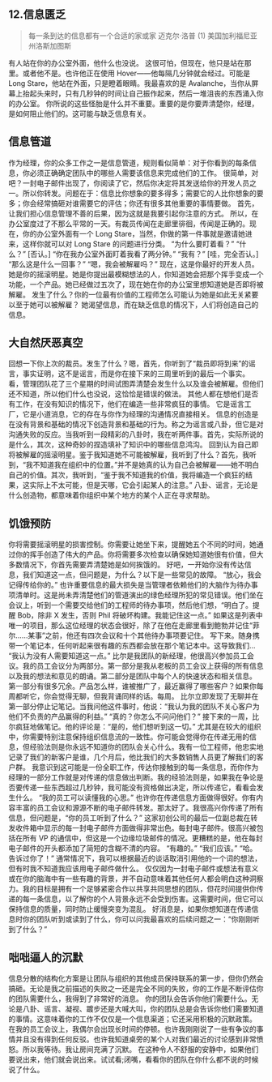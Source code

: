 ## 12.信息匮乏
> 每一条到达的信息都有一个合适的家或家
> 迈克尔·洛普
> (1)
> 美国加利福尼亚州洛斯加图斯

有人站在你的办公室外面，他什么也没说。
这很可怕，但现在，他只是站在那里。或者他不是。也许他正在使用 Hover——他每隔几分钟就会经过。可能是 Long Stare，他站在外面，只是瞪着眼睛。我最喜欢的是 Avalanche，当你从屏幕上抬起头来时，只有几秒钟的时间让自己振作起来，然后一堆沮丧的东西涌入你的办公室。
你所说的这些怪胎是什么并不重要。重要的是你要弄清楚你，经理，是如何阻止他们的。这可能与缺乏信息有关。

## 信息管道

作为经理，你的众多工作之一是信息管道，规则看似简单：对于你看到的每条信息，你必须正确确定团队中的哪些人需要该信息来完成他们的工作。
很简单，对吧？一封电子邮件出现了，你阅读了它，然后你决定将其发送给你的开发人员之一。所以你转发。问题在于：信息比你想象的要多得多；需要它的人比你想象的要多；你会经常搞砸对谁需要它的评估；你还有很多其他重要的事情要做。
首先，让我们担心信息管理不善的后果，因为这就是我要引起你注意的方式。
所以，在办公室度过了不那么平常的一天。有裁员传闻在走廊里徘徊，传闻是正确的。现在，你的办公室外面有一个 Long Stare，当然，你做的第一件事就是邀请她进来，这样你就可以对 Long Stare 的问题进行分类。
“为什么要盯着看？”
“什么？”
[否认。]
“你在我办公室外面盯着我看了两分钟。”
“我有？”
[哇，完全否认。]
“那么这是什么一回事？”
“嗯，我会被解雇吗？”
现在，这是你最好的开发人员。她是你的摇滚明星。她是你提出最模糊想法的人，你知道她会把那个挥手变成一个功能，一个产品。她已经做过五次了，现在她在你的办公室里想知道她是否即将被解雇。
发生了什么？你的一位最有价值的工程师怎么可能认为她是如此无关紧要以至于她可以被解雇？
她渴望信息，而在缺乏信息的情况下，人们将创造自己的信息。

## 大自然厌恶真空
回想一下你上次的裁员。发生了什么？嗯，首先，你听到了“裁员即将到来”的谣言，事实证明，这不是谣言，而是你在接下来的三周里听到的最后一个事实。
看，管理团队花了三个星期的时间试图弄清楚会发生什么以及谁会被解雇。但他们还不知道，所以他们什么也没说，这恰恰是错误的做法。
其他人都在想他们是否有工作，在没有知识的情况下，他们在编造一些非常疯狂的事情。
它是谣言工厂，它是小道消息，它的存在与你作为经理的沟通情况直接相关。
信息的创造是在没有背景和基础的情况下创造背景和基础的行为。称之为谣言或八卦，但它是对沟通失败的反应。当我听到一段精彩的八卦时，我在听两件事。首先，实际所说的是什么，其次，这种奇妙的捏造填补了知识中的哪些信息鸿沟。
回到认为自己即将被解雇的摇滚明星。鉴于我知道她不可能被解雇，我听到了什么？首先，我听到，“我不知道我在组织中的位置。”并不是她真的认为自己会被解雇——她不明白自己的价值。其次，我听到，“鉴于我不知道我的价值，我将编造一个疯狂的结果，这实际上不太可能，但是天哪，它会引起某人的注意。”
八卦、谣言，无论是什么创造物，都意味着你组织中某个地方的某个人正在寻求帮助。

## 饥饿预防
你将需要摇滚明星的损害控制。你需要让她坐下来，提醒她五个不同的时间，她通过你的挥手创造了伟大的产品。你将需要多次检查以确保她知道她很有价值，但大多数情况下，你首先需要弄清楚她是如何挨饿的。
好吧，一开始你没有传达信息，我们知道这一点，但问题是，为什么？以下是一些常见的故障。
“放心，我会记得传给你的。”
也许重要信息的最大损失是当管理者依赖他们的大脑作为待办事项清单时。这是尚未弄清楚他们的管道演出的绿色经理所犯的常见错误。他们坐在会议上，听到一个需要交给他们的工程师的待办事项，然后他们想，“明白了。提醒 Bob，除非 X 发生，否则 Phil 将破坏构建。我能记住这一点。”
如果这是列表中唯一的项目，那么这位经理的状态会很好，除了在他在走廊里看到鲍勃并记住“菲尔......某事”之前，他还有四次会议和十个其他待办事项要记住。
写下来。随身携带一个笔记本，任何听起来很有趣的东西都会放在那个笔记本中。这导致我们...
“我认为没有人需要知道这一点。”
比尔是我团队的新经理，他很高兴参加员工会议。我的员工会议分为两部分。第一部分是我从老板的员工会议上获得的所有信息以及我的想法和意见的朗诵。第二部分是团队中每个人的快速状态和相关信息。
第一部分有很多冗余。产品怎么样，谁被推广了，最近赢得了哪些客户？如果你每周都听它，你会觉得无聊，但我背诵同样的话。每周。
比尔立即发现了无聊并在第一部分停止记笔记。当我问他这件事时，他说：“我认为我的团队不关心客户为他们不负责的产品赢得的利益。”
“真的？你怎么不问问他们？”
接下来的一周，比尔疯狂地做笔记。他的评论是：“是的，他们想听到这一切。”
尤其是在较大的组织中，你需要特别注意保持组织信息流的一致性。你可能会觉得你在传递无用的信息，但经验法则是你永远不知道你的团队会关心什么。我有一位工程师，他忠实地记录了我们的新客户是谁，几个月后，他比我们的大多数销售人员更了解我们的客户群。
我意识到这可能是一份全职工作，传达你接触到的每一条信息，而你作为经理的一部分工作就是对传递的信息做出判断。我的经验法则是，如果我在争论是否要传递一些东西超过几秒钟，我可能没有资格做出决定，所以传递它，看看会发生什么。
“我的员工可以读懂我的心思。”
也许你在传递信息方面做得很好。你有内容丰富的员工会议和源源不断的电子邮件转发。那太好了。我很高兴你传递了所有信息，但问题是，“你的员工听到了什么？”
这家初创公司的最后一位副总裁在转发收件箱中显示的每一封电子邮件方面做得非常出色。每封电子邮件。很高兴被包括在所有 VP 的通信中，但这是一个边缘垃圾邮件的情况。更糟糕的是，他在每封电子邮件的开头都添加了简短的含糊不清的内容。
“有趣的。”
“我们应该。”
“哈。告诉过你了！”
通常情况下，我可以根据最近的谈话取消引用他的一个词的想法，但有时我不知道我应该用电子邮件做什么。
仅仅因为一封电子邮件或想法有意义或在你的脑海中有一些有趣的背景，并不自动意味着其他任何人都会明白这种洞察力。我的目标是拥有一个足够紧密合作以共享共同思想的团队，但花时间提供你传递的每一条信息，以了解你的个人背景永远不会受到伤害。这需要时间，但它可以保持信息的质量，同时防止缓慢突变为混乱。
好消息是，如果你想知道在传递信息时你的团队听到或读到了什么，你可以问我最喜欢的后续问题之一：“你刚刚听到了什么？”

## 咄咄逼人的沉默
信息分散的结构化方案是让团队与组织的其他成员保持联系的第一步，但你仍然会搞砸。无论是我之前描述的失败之一还是完全不同的失败，你的工作是不断评估你的团队需要什么，我得到了非常好的消息。
你的团队会告诉你他们需要什么。无论是八卦、谣言、凝视、踱步还是大喊大叫，你的团队总是会告诉你他们需要知道的事情。这意味着你的工作不仅仅是一个信息渠道；它还采用积极的沉默政策。
在我的员工会议上，我偶尔会出现长时间的停顿。也许我刚刚说了一些有争议的事情并且没有得到任何反驳。也许我知道桌旁的某个人对我们最近的讨论感到非常愤怒。所以我等待。我让房间充满了沉默。
在这种令人不舒服的安静中，如果他们要说出来，他们就会说出来。试试看;闭嘴，看看你的团队在你什么都不说的时候说了什么。